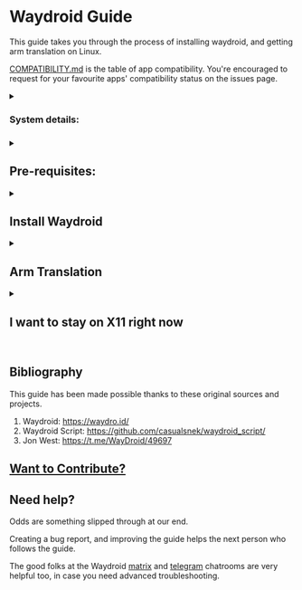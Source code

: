 # Waydroid Guide

This guide takes you through the process of installing waydroid, and getting arm translation on Linux.

[COMPATIBILITY.md](COMPATIBILITY.md) is the table of app compatibility. You're encouraged to request for your favourite apps' compatibility status on the issues page.

<details>
<summary>
<h3>System details:<h3>
</summary>

```

OS: Zorin OS 16 x86_64
Kernel: 5.11.0-41-generic
DE: GNOME
WM: Mutter
Terminal: gnome-terminal
CPU: Intel i3-7020U (4) @ 2.300GHz
GPU: Intel HD Graphics 620
Memory: 3812MiB
```
</details>

<details>
<summary>
<h2>Pre-requisites:</h2>
</summary>

1. Follow the pre-requisites section: https://docs.waydro.id/usage/install-on-desktops#install-pre-requisites

2. Download lineageOS system images archive from Google Drive: https://drive.google.com/file/d/1sXxng8ALWEK3Yjg4BVvU_Xy1NJcUdFV1/view?usp=drivesdk

3. Create the system images directory:
```
sudo mkdir -p /usr/share/waydroid-extra/images
```

4. Extract the contents of the archive to ```~/temp_folder``` (Where ~ denotes the user home directory)

5. Move the contents of the ```temp_folder``` to system images directory:
```
sudo mv temp_folder/* /usr/share/waydroid-extra/images
rmdir temp_folder
```

6. Get the latest libgbinder updates:
```
sudo apt install git libglib2.0-dev libglibutil-dev
git clone --depth=1 https://github.com/mer-hybris/libgbinder
cd libgbinder
make
make install
```

7. Copy the new ```libgbinder.so.1```, ```libgbinder.so.1.1``` and ```libgbinder.so.1.1.14``` files added to /usr/lib to wherever your system has the current libgbinder installed. Use ```dpkg -L libgbinder``` to find out.

</details>
<details>
<summary><h2>Install Waydroid</h2></summary>

1. Follow the install waydroid section : https://docs.waydro.id/usage/install-on-desktops#install-waydroid

If confused with the "bullseye" replacement, check ```VERSION_CODENAME``` in the output of:
```
cat /etc/os-release
```

2. Edit ```sudo nano /etc/gbinder.d/anbox.conf``` to read like:
```
[Protocol]
/dev/anbox-binder = aidl3
/dev/anbox-vndbinder = aidl3
/dev/anbox-hwbinder = hidl

[ServiceManager]
/dev/anbox-binder = aidl3
/dev/anbox-vndbinder = aidl3
/dev/anbox-hwbinder = hidl

[General]
ApiLevel = 30
```

3. Restart waydroid:
```
sudo systemctl restart waydroid-container.service
waydroid show-full-ui
```
</details>
<details>
<summary>
<h2>Arm Translation</h2>
</summary>

1. Install lzip:
```
sudo apt install lzip
```

2. Install Waydroid Extras Script:
```
git clone --depth=1 https://github.com/casualsnek/waydroid_script
cd waydroid_script
sudo python3 -m pip install -r requirements.txt
sudo python3 waydroid_extras.py -h
```

3. Install Libhoudini arm Translation:
```
cd waydroid_script
sudo python3 waydroid_extras.py -l
```

You may need to ```umount /dev/loop12`` and ```waydroid session stop``` for Libhoudini to install.

4. Restart Waydroid Container:
```
sudo systemctl start waydroid-container.service
```

5. Launch Waydroid:
```
waydroid show-full-ui
```
</details>
<details>
<summary>
<h2>I want to stay on X11 right now</h2>
</summary>

Most beginner friendly distros besides Linux Mint Cinnamon do have Wayland pre-installed. Weston can leverage this wayland backend and run Waydroid.

1. Install Weston Compositor:
```
sudo apt install weston
```

2. Launch Weston:
```
weston
```

Click the terminal icon in the top left region inside the Weston window. This opens a terminal window.

3. Launch Waydroid inside Weston
```
waydroid show-full-ui
```

You may need to ```sudo waydroid container restart``` to restart the android image before launching inside weston.
</details>
<br>

## Bibliography

This guide has been made possible thanks to these original sources and projects.

1. Waydroid: https://waydro.id/
2. Waydroid Script: https://github.com/casualsnek/waydroid_script/
3. Jon West: https://t.me/WayDroid/49697

## [Want to Contribute?](COMPATIBILITY.md)

## Need help?

Odds are something slipped through at our end.

Creating a bug report, and improving the guide helps the next person who follows the guide.

The good folks at the Waydroid [matrix](https://matrix.to/#/#waydroid:connolly.tech) and [telegram](https://t.me/WayDroid) chatrooms are very helpful too, in case you need advanced troubleshooting.
